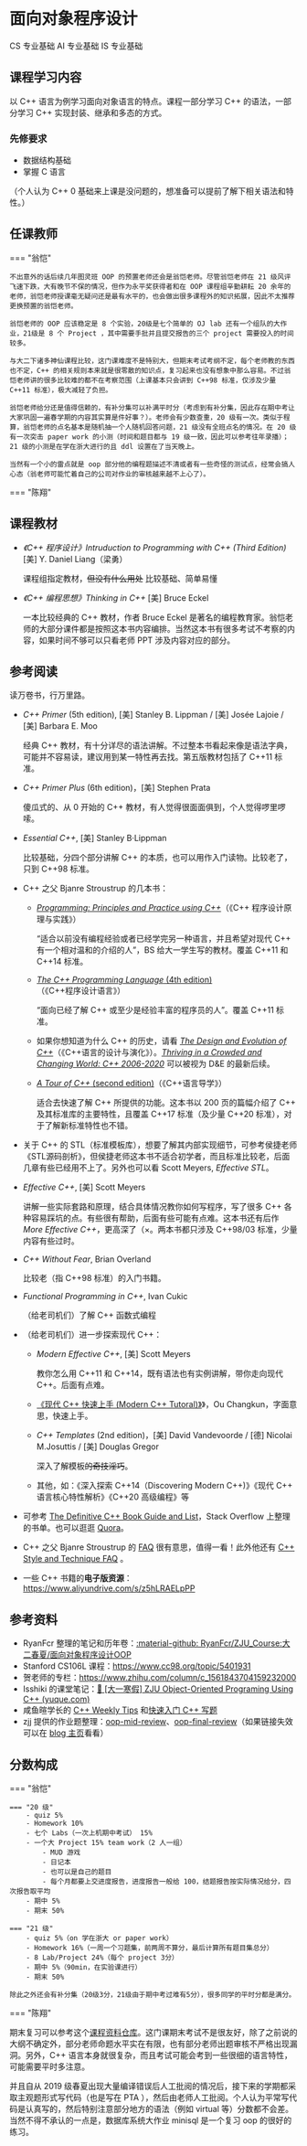 # 面向对象程序设计

<div class="badges">
<span class="badge cs-badge">CS 专业基础</span>
<span class="badge ai-badge">AI 专业基础</span>
<span class="badge is-badge">IS 专业基础</span>
</div>

## 课程学习内容

以 C++ 语言为例学习面向对象语言的特点。课程一部分学习 C++ 的语法，一部分学习 C++ 实现封装、继承和多态的方式。

### 先修要求

- 数据结构基础
- 掌握 C 语言

（个人认为 C++ 0 基础来上课是没问题的，想准备可以提前了解下相关语法和特性。）

## 任课教师

=== "翁恺"

    不出意外的话后续几年图灵班 OOP 的预置老师还会是翁恺老师。尽管翁恺老师在 21 级风评飞速下跌，大有晚节不保的情况，但作为永平奖获得者和在 OOP 课程组辛勤耕耘 20 余年的老师，翁恺老师授课毫无疑问还是最有水平的，也会做出很多课程外的知识拓展，因此不太推荐更换预置的翁恺老师。

    翁恺老师的 OOP 应该稳定是 8 个实验，20级是七个简单的 OJ lab 还有一个组队的大作业，21级是 8 个 Project ，其中需要手批并且提交报告的三个 project 需要投入的时间较多。

    与大二下诸多神仙课程比较，这门课难度不是特别大，但期末考试考纲不定，每个老师教的东西也不定，C++ 的相关规则本来就是很零散的知识点，复习起来也没有想象中那么容易。不过翁恺老师讲的很多比较难的都不在考察范围（上课基本只会讲到 C++98 标准，仅涉及少量 C++11 标准），极大减轻了负担。

    翁恺老师给分还是值得信赖的，有补分集可以补满平时分（考虑到有补分集，因此存在期中考让大家巩固一遍春学期的内容其实算是件好事？）。老师会有少数查重，20 级有一次。类似于程算，翁恺老师的点名基本是随机抽一个人随机回答问题，21 级没有全班点名的情况。在 20 级有一次突击 paper work 的小测（时间和题目都与 19 级一致，因此可以参考往年录播）； 21 级的小测是在学在浙大进行的且 ddl 设置在了当天晚上。
   
    当然有一个小的雷点就是 oop 部分他的编程题描述不清或者有一些奇怪的测试点，经常会搞人心态（翁老师可能忙着自己的公司对作业的审核越来越不上心了）。

=== "陈翔"

## 课程教材

* *《C++ 程序设计》Intruduction to Programming with C++ (Third Edition)* [美] Y. Daniel Liang（梁勇）

    课程组指定教材，~~但没有什么用处~~ 比较基础、简单易懂

* *《C++ 编程思想》Thinking in C++* [美] Bruce Eckel

    一本比较经典的 C++ 教材，作者 Bruce Eckel 是著名的编程教育家。翁恺老师的大部分课件都是按照这本书内容编排。当然这本书有很多考试不考察的内容，如果时间不够可以只看老师 PPT 涉及内容对应的部分。

## 参考阅读

读万卷书，行万里路。

* *C++ Primer* (5th edition), [美] Stanley B. Lippman / [美] Josée Lajoie / [美] Barbara E. Moo

    经典 C++ 教材，有十分详尽的语法讲解。不过整本书看起来像是语法字典，可能并不容易读，建议用到某一特性再去找。第五版教材包括了 C++11 标准。

* *C++ Primer Plus* (6th edition)，[美] Stephen Prata

    傻瓜式的、从 0 开始的 C++ 教材，有人觉得很面面俱到，个人觉得啰里啰嗦。

* *Essential C++*, [美] Stanley B·Lippman
    
    比较基础，分四个部分讲解 C++ 的本质，也可以用作入门读物。比较老了，只到 C++98 标准。

* C++ 之父 Bjanre Stroustrup 的几本书：
    * [*Programming: Principles and Practice using C++*](https://link.zhihu.com/?target=https%3A//www.stroustrup.com/programming.html)（《C++ 程序设计原理与实践》）
        
        “适合以前没有编程经验或者已经学完另一种语言，并且希望对现代 C++ 有一个相对温和的介绍的人”，BS 给大一学生写的教材。覆盖 C++11 和 C++14 标准。

    * [*The C++ Programming Language* (4th edition)](https://link.zhihu.com/?target=https%3A//www.stroustrup.com/4th.html)（《C++程序设计语言》）
    
        “面向已经了解 C++ 或至少是经验丰富的程序员的人”。覆盖 C++11 标准。

    * 如果你想知道为什么 C++ 的历史，请看 [*The Design and Evolution of C++*](https://link.zhihu.com/?target=https%3A//www.stroustrup.com/dne.html)（《C++语言的设计与演化》）。[*Thriving in a Crowded and Changing World: C++ 2006-2020*](https://link.zhihu.com/?target=https%3A//dl.acm.org/doi/pdf/10.1145/3386320) 可以被视为 D&E 的最新后续。
    * [*A Tour of C++* (second edition)](https://link.zhihu.com/?target=https%3A//www.stroustrup.com/tour2.html)（《C++语言导学》）
    
        适合去快速了解 C++ 所提供的功能。这本书以 200 页的篇幅介绍了 C++ 及其标准库的主要特性，且覆盖 C++17 标准（及少量 C++20 标准），对于了解新标准特性也不错。

* 关于 C++ 的 STL（标准模板库），想要了解其内部实现细节，可参考侯捷老师《STL源码剖析》，但侯捷老师这本书不适合初学者，而且标准比较老，后面几章有些已经用不上了。另外也可以看 Scott Meyers, *Effective STL*。
* *Effective C++*, [美] Scott Meyers
    
    讲解一些实际套路和原理，结合具体情况教你如何写程序，写了很多 C++ 各种容易踩坑的点。有些很有帮助，后面有些可能有点难。这本书还有后作 *More Effective C++*，更高深了（×。两本书都只涉及 C++98/03 标准，少量内容有些过时。

* *C++ Without Fear*, Brian Overland

    比较老（指 C++98 标准）的入门书籍。

* *Functional Programming in C++*, Ivan Cukic
    
    （给老司机们）了解 C++ 函数式编程

* （给老司机们）进一步探索现代 C++：
    * *Modern Effective C++*, [美] Scott Meyers
        
        教你怎么用 C++11 和 C++14，既有语法也有实例讲解，带你走向现代 C++。后面有点难。

    * [《现代 C++ 快速上手 (Modern C++ Tutoral)》](https://github.com/changkun/modern-cpp-tutorial)》，Ou Changkun，字面意思，快速上手。
    * *C++ Templates* (2nd edition)，[美] David Vandevoorde / [德] Nicolai M.Josuttis / [美] Douglas Gregor 
    
        深入了解模板<del>的奇技淫巧</del>。

    * 其他，如：《深入探索 C++14（Discovering Modern C++)》《现代 C++ 语言核心特性解析》《C++20 高级编程》等

* 可参考 [The Definitive C++ Book Guide and List](https://stackoverflow.com/questions/388242/the-definitive-c-book-guide-and-list)，Stack Overflow 上整理的书单。也可以逛逛 [Quora](https://www.quora.com/What-is-the-best-C-book-for-a-beginner)。
* C++ 之父 Bjanre Stroustrup 的 [FAQ](https://www.stroustrup.com/bs_faq.html) 很有意思，值得一看！此外他还有 [C++ Style and Technique FAQ](https://www.stroustrup.com/bs_faq2.html) 。
* 一些 C++ 书籍的**电子版资源**：https://www.aliyundrive.com/s/z5hLRAELpPP

## 参考资料
- RyanFcr 整理的笔记和历年卷：[:material-github: RyanFcr/ZJU_Course:大二春夏/面向对象程序设计OOP](https://github.com/RyanFcr/ZJU_Course/tree/main/%E5%A4%A7%E4%BA%8C%E6%98%A5%E5%A4%8F/%E9%9D%A2%E5%90%91%E5%AF%B9%E8%B1%A1%E7%A8%8B%E5%BA%8F%E8%AE%BE%E8%AE%A1OOP)
- Stanford CS106L 课程：https://www.cc98.org/topic/5401931
- 贺老师的专栏：https://www.zhihu.com/column/c_1561843704159232000
- Isshiki 的课堂笔记：[📔 \[大一寒假\] ZJU Object-Oriented Programing Using C++ (yuque.com)](https://www.yuque.com/isshikixiu/codes/wk_oop)
- 咸鱼暄学长的 [C++ Weekly Tips](https://www.yuque.com/xianyuxuan/saltfish_shop/weekly017) 和[快速入门 C++ 写题](https://xuan-insr.github.io/cpp/cpp_for_contests/)
- zjj 提供的作业题整理：[oop-mid-review](https://zhoutimemachine.github.io/2022/07/07/2022/oop-mid-review/)、[oop-final-review](https://zhoutimemachine.github.io/2022/07/07/2022/oop-final-review/)（如果链接失效可以在 [blog 主页](https://zhoutimemachine.github.io/)看看）

## 分数构成

=== "翁恺"

    === "20 级"
        - quiz 5%
        - Homework 10%
        - 七个 Labs（一次上机期中考试） 15%
        - 一个大 Project 15% team work（2 人一组）
            - MUD 游戏
            - 日记本
            - 也可以是自己的题目
            - 每个月都要上交进度报告，进度报告一般给 100，结题报告按实际情况给分，四次报告取平均
        - 期中 5%
        - 期末 50%

    === "21 级"
        - quiz 5%（on 学在浙大 or paper work）
        - Homework 16%（一周一个习题集，前两周不算分，最后计算所有题目集总分）
        - 8 Lab/Project 24%（每个 project 3分）
        - 期中 5%（90min，在实验课进行）
        - 期末 50%

    除此之外还会有补分集（20级3分，21级由于期中考过难有5分），很多同学的平时分都是满分。

=== "陈翔"

期末复习可以参考这个[课程资料仓库](https://github.com/RyanFcr/ZJU_Course/tree/main/%E5%A4%A7%E4%BA%8C%E6%98%A5%E5%A4%8F/%E9%9D%A2%E5%90%91%E5%AF%B9%E8%B1%A1%E7%A8%8B%E5%BA%8F%E8%AE%BE%E8%AE%A1OOP)。这门课期末考试不是很友好，除了之前说的大纲不确定外，部分老师命题水平实在有限，也有部分老师出题审核不严格出现漏洞。另外，C++ 语言本身就很复杂，而且考试可能会考到一些很细的语言特性，可能需要平时多注意。

并且自从 2019 级春夏出现大量编译错误后人工批阅的情况后，接下来的学期都采取主观题形式写代码（也是写在 PTA ），然后由老师人工批阅。个人认为平常写代码是认真写的，然后特别注意部分地方的语法（例如 virtual 等）分数都不会差。当然不得不承认的一点是，数据库系统大作业 minisql 是一个复习 oop 的很好的练习。

